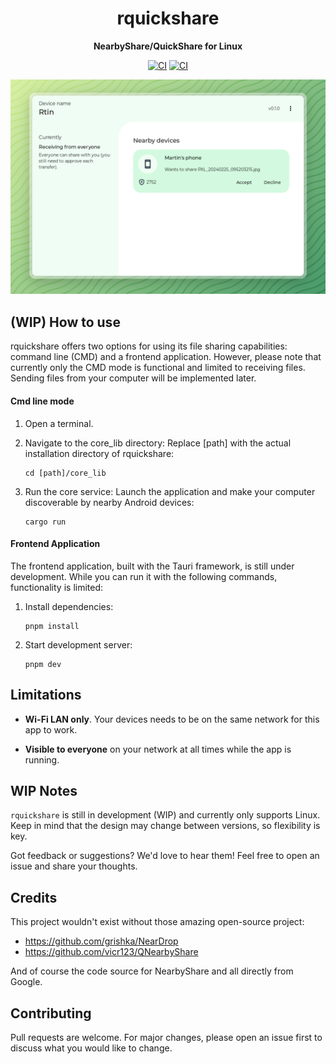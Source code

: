 <div align="center">
  <h1>rquickshare</h1>

  <p>
    <strong>NearbyShare/QuickShare for Linux</strong>
  </p>
  <p>

[![CI](https://github.com/Martichou/rquickshare/actions/workflows/build_ubuntu.yml/badge.svg)](https://github.com/Martichou/rquickshare/actions)
[![CI](https://github.com/Martichou/rquickshare/actions/workflows/lint.yml/badge.svg)](https://github.com/Martichou/rquickshare/actions)

  </p>
</div>

![demo image](.github/demo.png)

(WIP) How to use
--------------------------

rquickshare offers two options for using its file sharing capabilities: command line (CMD) and a frontend application. However, please note that currently only the CMD mode is functional and limited to receiving files. Sending files from your computer will be implemented later.

#### Cmd line mode

1. Open a terminal.

2. Navigate to the core_lib directory: Replace [path] with the actual installation directory of rquickshare:

	```
	cd [path]/core_lib
	```

3. Run the core service: Launch the application and make your computer discoverable by nearby Android devices:

	```
	cargo run
	```

#### Frontend Application
The frontend application, built with the Tauri framework, is still under development. While you can run it with the following commands, functionality is limited:

1. Install dependencies:

	```
	pnpm install
	```

2. Start development server:

	```
	pnpm dev
	```

Limitations
--------------------------

- **Wi-Fi LAN only**. Your devices needs to be on the same network for this app to work.

- **Visible to everyone** on your network at all times while the app is running.

WIP Notes
--------------------------

`rquickshare` is still in development (WIP) and currently only supports Linux. Keep in mind that the design may change between versions, so flexibility is key.

Got feedback or suggestions? We'd love to hear them! Feel free to open an issue and share your thoughts.


Credits
--------------------------

This project wouldn't exist without those amazing open-source project:

- https://github.com/grishka/NearDrop
- https://github.com/vicr123/QNearbyShare

And of course the code source for NearbyShare and all directly from Google.


Contributing
--------------------------

Pull requests are welcome. For major changes, please open an issue first to discuss what you would like to change.
